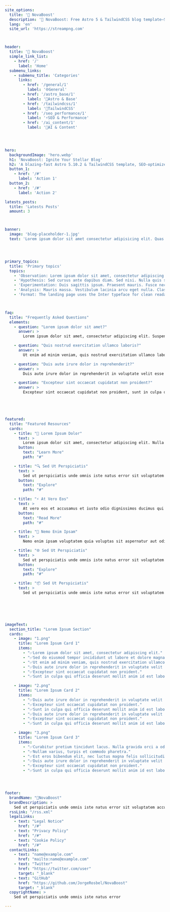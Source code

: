 ```yaml
---
site_options:
  title: '🌟 NovaBoost'
  description: '🌟 NovaBoost: Free Astro 5 & TailwindCSS blog template—SEO-optimized, with JSON-LD and optional AI post generation.'
  lang: 'en'
  site_url: 'https://streampng.com'



header:
  title: '🌟 NovaBoost'
  simple_link_list:
    - href: '/'
      label: 'Home'
  submenu_links:
    - submenu_title: 'Categories'
      links:
        - href: '/general/1'
          label: '🌐General'
        - href: '/astro_base/1'
          label: '🚀Astro & Base'
        - href: '/tailwindcss/1'
          label: '🎨TailwindCSS'
        - href: '/seo_performance/1'
          label: '⚡SEO & Performance'
        - href: '/ai_content/1'
          label: '🤖AI & Content'
    



hero:
  backgroundImage: 'hero.webp'
  h1: 'NovaBoost: Ignite Your Stellar Blog'
  h2: 'A blazing‑fast Astro 5.10.2 & TailwindCSS template, SEO‑optimized and AI‑powered for effortless content creation'
  button_1:
    - href: '/#'
      label: 'Action 1'
  button_2:
    - href: '/#'
      label: 'Action 2'

latests_posts:
  title: 'Latests Posts'
  amount: 3



banner:
  image: 'blog-placeholder-1.jpg'
  text: 'Lorem ipsum dolor sit amet consectetur adipisicing elit. Quas esse odit soluta, id dolorum nam reiciendis expedita ex minima voluptatem.'




primary_topics:
  title: 'Primary topics'
  topics:
    - 'Observation: Lorem ipsum dolor sit amet, consectetur adipiscing elit. Integer nec odio. Praesent libero.'
    - 'Hypothesis: Sed cursus ante dapibus diam. Sed nisi. Nulla quis sem at nibh elementum imperdiet.'
    - 'Experimentation: Duis sagittis ipsum. Praesent mauris. Fusce nec tellus sed augue semper porta.'
    - 'Analysis: Mauris massa. Vestibulum lacinia arcu eget nulla. Class aptent taciti sociosqu ad litora torquent.'
    - 'Format: The landing page uses the Inter typeface for clean readability and modern design across all devices.'



faq:
  title: "Frequently Asked Questions"
  elements:
    - question: "Lorem ipsum dolor sit amet?"
      answer: >
        Lorem ipsum dolor sit amet, consectetur adipiscing elit. Suspendisse varius enim in eros elementum tristique. Nulla facilisi. Donec venenatis, turpis vel hendrerit interdum, dui ligula ultricies purus, sed posuere libero dui id orci. Aenean euismod sapien sit amet magna fermentum, sed pretium ligula convallis. Vivamus et sagittis libero. Cras vulputate tortor sed mi ullamcorper, et pulvinar augue elementum.

    - question: "Quis nostrud exercitation ullamco laboris?"
      answer: >
        Ut enim ad minim veniam, quis nostrud exercitation ullamco laboris nisi ut aliquip ex ea commodo consequat. Sed ut perspiciatis unde omnis iste natus error sit voluptatem accusantium doloremque laudantium. Nemo enim ipsam voluptatem quia voluptas sit aspernatur aut odit aut fugit. At vero eos et accusamus et iusto odio dignissimos ducimus qui blanditiis praesentium voluptatum deleniti atque corrupti.

    - question: "Duis aute irure dolor in reprehenderit?"
      answer: >
        Duis aute irure dolor in reprehenderit in voluptate velit esse cillum dolore eu fugiat nulla pariatur. Excepteur sint occaecat cupidatat non proident. Proin suscipit justo a nulla bibendum, sed cursus arcu interdum. Curabitur vitae faucibus justo. Vivamus sit amet odio at nunc fermentum volutpat. Integer sed libero sed nisi varius tincidunt nec non ante. Etiam sed facilisis nunc.

    - question: "Excepteur sint occaecat cupidatat non proident?"
      answer: >
        Excepteur sint occaecat cupidatat non proident, sunt in culpa qui officia deserunt mollit anim id est laborum. Curabitur elementum, sem nec tempor fermentum, velit magna porttitor metus, et sagittis arcu sapien in turpis. Pellentesque habitant morbi tristique senectus et netus et malesuada fames ac turpis egestas. Maecenas convallis imperdiet felis nec vulputate. Aenean gravida ante a lectus commodo, sed posuere mi accumsan.





featured:
  title: "Featured Resources"
  cards:
    - title: "🧠 Lorem Ipsum Dolor"
      text: >
        Lorem ipsum dolor sit amet, consectetur adipiscing elit. Nulla convallis, lorem eu bibendum efficitur, sapien nulla vestibulum eros, at interdum massa nunc nec ante.
      button:
        text: "Learn More"
        path: "#"

    - title: "🔍 Sed Ut Perspiciatis"
      text: >
        Sed ut perspiciatis unde omnis iste natus error sit voluptatem accusantium doloremque laudantium. Totam rem aperiam, eaque ipsa quae ab illo inventore veritatis.
      button:
        text: "Explore"
        path: "#"

    - title: "⚡ At Vero Eos"
      text: >
        At vero eos et accusamus et iusto odio dignissimos ducimus qui blanditiis praesentium voluptatum deleniti atque corrupti quos dolores et quas molestias.
      button:
        text: "Read More"
        path: "#"

    - title: "🚫 Nemo Enim Ipsam"
      text: >
        Nemo enim ipsam voluptatem quia voluptas sit aspernatur aut odit aut fugit. Sed quia consequuntur magni dolores eos qui ratione voluptatem sequi nesciunt.

    - title: "🌐 Sed Ut Perspiciatis"
      text: >
        Sed ut perspiciatis unde omnis iste natus error sit voluptatem accusantium doloremque laudantium. Totam rem aperiam, eaque ipsa quae ab illo inventore veritatis.
      button:
        text: "Explore"
        path: "#"

    - title: "📦 Sed Ut Perspiciatis"
      text: >
        Sed ut perspiciatis unde omnis iste natus error sit voluptatem accusantium doloremque laudantium. Totam rem aperiam, eaque ipsa quae ab illo inventore veritatis.
    





imageText:
  section_title: "Lorem Ipsum Section"
  cards:
    - image: "1.png"
      title: "Lorem Ipsum Card 1"
      items:
        - "✅Lorem ipsum dolor sit amet, consectetur adipiscing elit."
        - "✅Sed do eiusmod tempor incididunt ut labore et dolore magna aliqua."
        - "✅Ut enim ad minim veniam, quis nostrud exercitation ullamco."
        - "✅Duis aute irure dolor in reprehenderit in voluptate velit esse cillum."
        - "✅Excepteur sint occaecat cupidatat non proident."
        - "✅Sunt in culpa qui officia deserunt mollit anim id est laborum."

    - image: "2.png"
      title: "Lorem Ipsum Card 2"
      items:
        - "✅Duis aute irure dolor in reprehenderit in voluptate velit esse cillum."
        - "✅Excepteur sint occaecat cupidatat non proident."
        - "✅Sunt in culpa qui officia deserunt mollit anim id est laborum."
        - "✅Duis aute irure dolor in reprehenderit in voluptate velit esse cillum."
        - "✅Excepteur sint occaecat cupidatat non proident."
        - "✅Sunt in culpa qui officia deserunt mollit anim id est laborum."

    - image: "3.png"
      title: "Lorem Ipsum Card 3"
      items:
        - "✅Curabitur pretium tincidunt lacus. Nulla gravida orci a odio."
        - "✅Nullam varius, turpis et commodo pharetra."
        - "✅Est eros bibendum elit, nec luctus magna felis sollicitudin mauris."
        - "✅Duis aute irure dolor in reprehenderit in voluptate velit esse cillum."
        - "✅Excepteur sint occaecat cupidatat non proident."
        - "✅Sunt in culpa qui officia deserunt mollit anim id est laborum."




footer:
  brandName: "🌟NovaBoost"
  brandDescription: >
    Sed ut perspiciatis unde omnis iste natus error sit voluptatem accusantium doloremque laudantium.
  rssLink: "/rss.xml"
  legalLinks:
    - text: "Legal Notice"
      href: "/#"
    - text: "Privacy Policy"
      href: "/#"
    - text: "Cookie Policy"
      href: "/#"
  contactLinks:
    - text: "name@example.com"
      href: "mailto:name@example.com"
    - text: "Twitter"
      href: "https://twitter.com/user"
      target: "_blank"
    - text: "GitHub"
      href: "https://github.com/JorgeRosbel/NovaBoost"
      target: "_blank"
  copyrightName: >
    Sed ut perspiciatis unde omnis iste natus error

---
```


